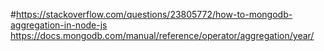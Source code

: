 #https://stackoverflow.com/questions/23805772/how-to-mongodb-aggregation-in-node-js
https://docs.mongodb.com/manual/reference/operator/aggregation/year/
